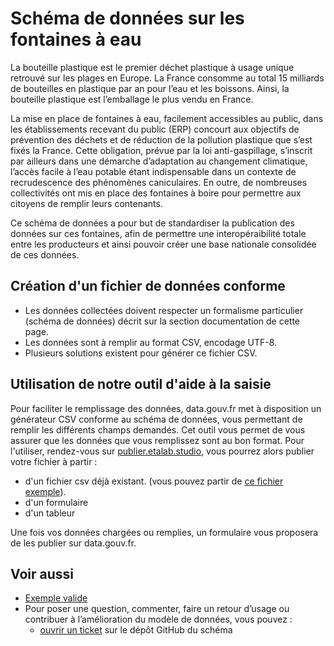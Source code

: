 # Schéma de données sur les fontaines à eau

La bouteille plastique est le premier déchet plastique à usage unique retrouvé sur les plages en Europe. La France consomme au total 15 milliards de bouteilles en plastique par an pour l’eau et les boissons. Ainsi, la bouteille plastique est l’emballage le plus vendu en France.

La mise en place de fontaines à eau, facilement accessibles au public, dans les établissements recevant du public (ERP) concourt aux objectifs de prévention des déchets et de réduction de la pollution plastique que s’est fixés la France. Cette obligation, prévue par la loi anti-gaspillage, s’inscrit par ailleurs dans une démarche d’adaptation au changement climatique, l’accès facile à l’eau potable étant indispensable dans un contexte de recrudescence des phénomènes caniculaires. En outre, de nombreuses collectivités ont mis en place des fontaines à boire pour permettre aux citoyens de remplir leurs contenants.

Ce schéma de données a pour but de standardiser la publication des données sur ces fontaines, afin de permettre une interopéraibilité totale entre les producteurs et ainsi pouvoir créer une base nationale consolidée de ces données.

## Création d'un fichier de données conforme

* Les données collectées doivent respecter un formalisme particulier (schéma de données) décrit sur la section documentation de cette page.
* Les données sont à remplir au format CSV, encodage UTF-8.
* Plusieurs solutions existent pour générer ce fichier CSV.

## Utilisation de notre outil d'aide à la saisie

Pour faciliter le remplissage des données, data.gouv.fr met à disposition un générateur CSV conforme au schéma de données, vous permettant de remplir les différents champs demandés. Cet outil vous permet de vous assurer que les données que vous remplissez sont au bon format. Pour l'utiliser, rendez-vous sur [publier.etalab.studio](https://publier.etalab.studio/fr/select?schema=datagouv%2Fschema-fontaine-eau), vous pourrez alors publier votre fichier à partir : 
- d'un fichier csv déjà existant. (vous pouvez partir de [ce fichier exemple](https://github.com/datagouv/schema-fontaine-eau/blob/main/exemple-valide.csv)).
- d'un formulaire
- d'un tableur

Une fois vos données chargées ou remplies, un formulaire vous proposera de les publier sur data.gouv.fr.

## Voir aussi
- [Exemple valide](https://github.com/datagouv/schema-fontaine-eau/blob/main/exemple-valide.csv)
- Pour poser une question, commenter, faire un retour d’usage ou contribuer à l’amélioration du modèle de données, vous pouvez :
    - [ouvrir un ticket](https://github.com/datagouv/schema-fontaine-eau/issues) sur le dépôt GitHub du schéma

